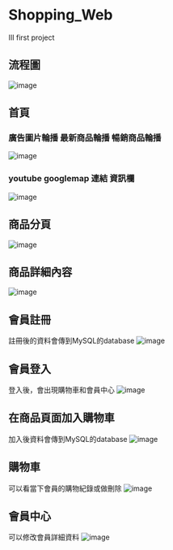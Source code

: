 # Shopping_Web
III first project
## 流程圖
![image](https://github.com/hles61701/shopping_web/blob/main/images/readme/PID.png)

## 首頁
### 廣告圖片輪播 最新商品輪播 暢銷商品輪播
![image](https://github.com/hles61701/shopping_web/blob/main/images/readme/demo002.png)
### youtube googlemap 連結 資訊欄
![image](https://github.com/hles61701/shopping_web/blob/main/images/readme/demo003.png)


## 商品分頁 
![image](https://github.com/hles61701/shopping_web/blob/main/images/readme/demo004.png)
## 商品詳細內容
![image](https://github.com/hles61701/shopping_web/blob/main/images/readme/demo005.png)
## 會員註冊
註冊後的資料會傳到MySQL的database
![image](https://github.com/hles61701/shopping_web/blob/main/images/readme/demo006.png)

## 會員登入
登入後，會出現購物車和會員中心
![image](https://github.com/hles61701/shopping_web/blob/main/images/readme/demo007.png)

## 在商品頁面加入購物車
加入後資料會傳到MySQL的database
![image](https://github.com/hles61701/shopping_web/blob/main/images/readme/demo009.png)

## 購物車
可以看當下會員的購物紀錄或做刪除
![image](https://github.com/hles61701/shopping_web/blob/main/images/readme/demo010.png)

## 會員中心
可以修改會員詳細資料
![image](https://github.com/hles61701/shopping_web/blob/main/images/readme/demo01.png)

